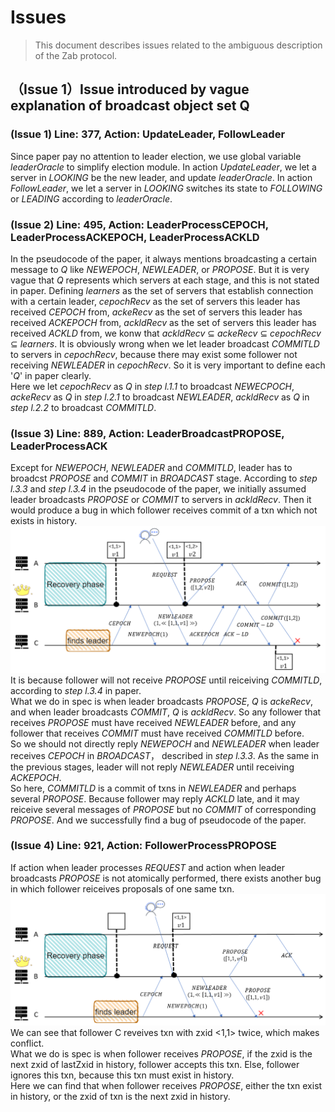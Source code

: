 # Issues

>This document describes issues related to the ambiguous description of the Zab protocol. 

## （Issue 1）Issue introduced by vague explanation of broadcast object set Q


### (Issue 1) Line: 377, Action: UpdateLeader, FollowLeader
Since paper pay no attention to leader election, we use global variable *leaderOracle* to simplify election module. In action *UpdateLeader*, we let a server in *LOOKING* be the new leader, and update *leaderOracle*. In action *FollowLeader*, we let a server in *LOOKING* switches its state to *FOLLOWING* or *LEADING* according to *leaderOracle*. 

### (Issue 2) Line: 495, Action: LeaderProcessCEPOCH, LeaderProcessACKEPOCH, LeaderProcessACKLD
In the pseudocode of the paper, it always mentions broadcasting a certain message to *Q* like *NEWEPOCH*, *NEWLEADER*, or *PROPOSE*. But it is very vague that *Q* represents which servers at each stage, and this is not stated in paper. Defining *learners* as the set of servers that establish connection with a certain leader, *cepochRecv* as the set of servers this leader has received *CEPOCH* from, *ackeRecv* as the set of servers this leader has received *ACKEPOCH* from, *ackldRecv* as the set of servers this leader has received *ACKLD* from, we konw that *ackldRecv* ⊆  *ackeRecv* ⊆ *cepochRecv* ⊆ *learners*. It is obviously wrong when we let leader broadcast *COMMITLD* to servers in *cepochRecv*, because there may exist some follower not receiving *NEWLEADER* in *cepochRecv*. So it is very important to define each '*Q*' in paper clearly.  
Here we let *cepochRecv* as *Q* in *step l.1.1* to broadcast *NEWECPOCH*, *ackeRecv* as *Q* in *step l.2.1* to broadcast *NEWLEADER*, *ackldRecv* as *Q* in *step l.2.2* to broadcast *COMMITLD*.

### (Issue 3) Line: 889, Action: LeaderBroadcastPROPOSE, LeaderProcessACK
Except for *NEWEPOCH*, *NEWLEADER* and *COMMITLD*, leader has to broadcst *PROPOSE* and *COMMIT* in *BROADCAST* stage. According to *step l.3.3* and *step l.3.4* in the pseudocode of the paper, we initially assumed leader broadcasts *PROPOSE* or *COMMIT* to servers in *ackldRecv*. Then it would produce a bug in which follower receives commit of a txn which not exists in history.    
![pic_commit_bug](pic/pic_commit_wrong.png)    
It is because follower will not receive *PROPOSE* until reiceiving *COMMITLD*, according to *step l.3.4* in paper.  
What we do in spec is when leader broadcasts *PROPOSE*, *Q* is *ackeRecv*, and when leader broadcasts *COMMIT*, *Q* is *ackldRecv*. So any follower that receives *PROPOSE* must have received *NEWLEADER* before, and any follower that receives *COMMIT* must have received *COMMITLD* before.   
So we should not directly reply *NEWEPOCH* and *NEWLEADER* when leader receives *CEPOCH* in *BROADCAST*， described in *step l.3.3*. As the same in the previous stages, leader will not reply *NEWLEADER* until receiving *ACKEPOCH*.  
So here, *COMMITLD* is a commit of txns in *NEWLEADER* and perhaps several *PROPOSE*. Because follower may reply *ACKLD* late, and it may reiceive several messages of *PROPOSE* but no *COMMIT* of corresponding *PROPOSE*. And we successfully find a bug of pseudocode of the paper.

### (Issue 4) Line: 921, Action: FollowerProcessPROPOSE
If action when leader processes *REQUEST* and action when leader broadcasts *PROPOSE* is not atomically performed, there exists another bug in which follower reiceives proposals of one same txn.  
![pic_double_propose](pic/pic_double_propose.png)  
We can see that follower C reveives txn with zxid <1,1> twice, which makes conflict.  
What we do is spec is when follower receives *PROPOSE*, if the zxid is the next zxid of lastZxid in history, follower accepts this txn. Else, follower ignores this txn, because this txn must exist in history.  
Here we can find that when follower receives *PROPOSE*, either the txn exist in history, or the zxid of txn is the next zxid in history.   
